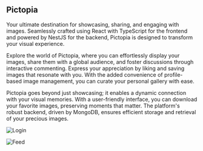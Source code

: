 ## Pictopia

Your ultimate destination for showcasing, sharing, and engaging with images. Seamlessly crafted using React with TypeScript for the frontend and powered by NestJS for the backend, Pictopia is designed to transform your visual experience.

Explore the world of Pictopia, where you can effortlessly display your images, share them with a global audience, and foster discussions through interactive commenting. Express your appreciation by liking and saving images that resonate with you. With the added convenience of profile-based image management, you can curate your personal gallery with ease.

Pictopia goes beyond just showcasing; it enables a dynamic connection with your visual memories. With a user-friendly interface, you can download your favorite images, preserving moments that matter. The platform's robust backend, driven by MongoDB, ensures efficient storage and retrieval of your precious images.
 
![Login](https://github.com/Acapnes/Pictopia/assets/61701011/b202bb4d-96ca-4244-977d-e5459d718adc)

![Feed](https://github.com/Acapnes/Pictopia/assets/61701011/2333bd84-f153-4f51-80f2-0f23f62a3ffe)
